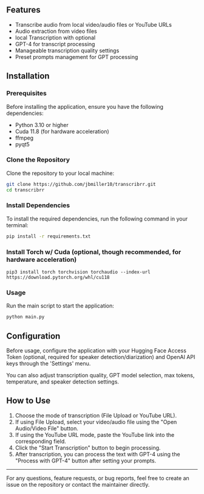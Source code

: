 ## Features

- Transcribe audio from local video/audio files or YouTube URLs
- Audio extraction from video files
- local Transcription with optional 
- GPT-4 for transcript processing
- Manageable transcription quality settings
- Preset prompts management for GPT processing

## Installation

### Prerequisites

Before installing the application, ensure you have the following dependencies:

- Python 3.10 or higher
- Cuda 11.8 (for hardware acceleration)
- ffmpeg
- pyqt5

### Clone the Repository

Clone the repository to your local machine:

```bash
git clone https://github.com/jbmiller10/transcribrr.git
cd transcribrr
```

### Install Dependencies

To install the required dependencies, run the following command in your terminal:

```bash
pip install -r requirements.txt
```

### Install Torch w/ Cuda (optional, though recommended, for hardware acceleration)
```pip3 install torch torchvision torchaudio --index-url https://download.pytorch.org/whl/cu118```

### Usage

Run the main script to start the application:

```bash
python main.py
```

## Configuration

Before usage, configure the application with your Hugging Face Access Token (optional, required for speaker detection/diarization) and OpenAI API keys through the 'Settings' menu.

You can also adjust transcription quality, GPT model selection, max tokens, temperature, and speaker detection settings.

## How to Use

1. Choose the mode of transcription (File Upload or YouTube URL).
2. If using File Upload, select your video/audio file using the "Open Audio/Video File" button.
3. If using the YouTube URL mode, paste the YouTube link into the corresponding field.
4. Click the "Start Transcription" button to begin processing.
5. After transcription, you can process the text with GPT-4 using the "Process with GPT-4" button after setting your prompts.



---

For any questions, feature requests, or bug reports, feel free to create an issue on the repository or contact the maintainer directly.
